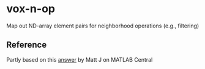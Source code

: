 # vox-n-op
Map out ND-array element pairs for neighborhood operations (e.g., filtering)

## Reference
Partly based on this [answer](https://www.mathworks.com/matlabcentral/answers/86900-how-to-find-all-neighbours-of-an-element-in-n-dimensional-matrix#answer_96475)
by Matt J on MATLAB Central
